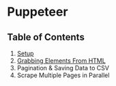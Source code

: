 # Puppeteer

## Table of Contents

1. [Setup](tutorial-01.md)
2. [Grabbing Elements From HTML](tutorial-02.md)
3. Pagination & Saving Data to CSV
4. Scrape Multiple Pages in Parallel